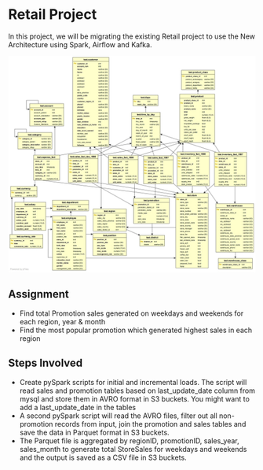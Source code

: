 # Retail Project

In this project, we will be migrating the existing Retail project to use the New Architecture using Spark,
Airflow and Kafka.


![Alt text](foodmart.jpg)

## Assignment
*  Find total Promotion sales generated on weekdays and weekends for each region, year & month
* Find the most popular promotion which generated highest sales in each region
## Steps Involved
* Create pySpark scripts for initial and incremental loads. The script will read sales and
promotion tables based on last_update_date column from mysql and store them in AVRO
format in S3 buckets. You might want to add a last_update_date in the tables
* A second pySpark script will read the AVRO files, filter out all non-promotion records from
input, join the promotion and sales tables and save the data in Parquet format in S3 buckets.
* The Parquet file is aggregated by regionID, promotionID, sales_year, sales_month to generate
total StoreSales for weekdays and weekends and the output is saved as a CSV file in S3
buckets.
